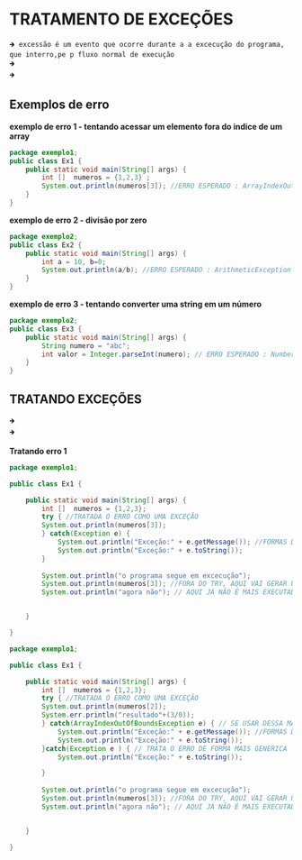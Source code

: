 # TRATAMENTO DE EXCEÇÕES
    🡺 excessão é um evento que ocorre durante a a excecução do programa, que interro,pe p fluxo normal de execução
    🡺
    🡺

## Exemplos de erro 

**exemplo de erro 1 - tentando acessar um elemento fora do indice de um array**
```.java
package exemplo1;
public class Ex1 {
	public static void main(String[] args) {
		int []  numeros = {1,2,3} ;
		System.out.println(numeros[3]); //ERRO ESPERADO : ArrayIndexOutOfBoundsException 
	}
}
```

**exemplo de erro 2 - divisão por zero**

```.java
package exemplo2;
public class Ex2 {
	public static void main(String[] args) {	
		int a = 10, b=0;
		System.out.println(a/b); //ERRO ESPERADO : ArithmeticException
	}
}
```

**exemplo de erro 3 - tentando converter uma string em um número**
```.java
package exemplo2;
public class Ex3 {
	public static void main(String[] args) {
		String numero = "abc";
		int valor = Integer.parseInt(numero); // ERRO ESPERADO : NumberFormatException
	}
}

```
## TRATANDO EXCEÇÕES
	🡺
 	🡺
**Tratando erro 1**
```.java
package exemplo1;

public class Ex1 {

	public static void main(String[] args) {
		int []  numeros = {1,2,3};
		try { //TRATADA O ERRO COMO UMA EXCEÇÃO
		System.out.println(numeros[3]);
		} catch(Exception e) {
			System.out.println("Exceção:" + e.getMessage()); //FORMAS DE MOSTRAR QUAL A EXEÇÃO
			System.out.println("Exceção:" + e.toString());
		}
		
		System.out.println("o programa segue em excecução");
		System.out.println(numeros[3]); //FORA DO TRY, AQUI VAI GERAR UM ERRO FATAL 
		System.out.println("agora não"); // AQUI JÁ NÃO É MAIS EXECUTADO O PROGRAMA


	}

}

```
```.java
package exemplo1;

public class Ex1 {

	public static void main(String[] args) {
		int []  numeros = {1,2,3};
		try { //TRATADA O ERRO COMO UMA EXCEÇÃO
		System.out.println(numeros[2]);
		System.err.println("resultado"+(3/0));
		} catch(ArrayIndexOutOfBoundsException e) { // SE USAR DESSA MANEIRA ELE TRATA APENAS O ERRO ESPECIFICO
			System.out.println("Exceção:" + e.getMessage()); //FORMAS DE MOSTRAR QUAL A EXEÇÃO
			System.out.println("Exceção:" + e.toString());
		}catch(Exception e ) { // TRATA O ERRO DE FORMA MAIS GENERICA
			System.out.println("Exceção:" + e.toString());

		}
		
		System.out.println("o programa segue em excecução");
		System.out.println(numeros[3]); //FORA DO TRY, AQUI VAI GERAR UM ERRO FATAL 
		System.out.println("agora não"); // AQUI JÁ NÃO É MAIS EXECUTADO O PROGRAMA


	}

}

```
  

